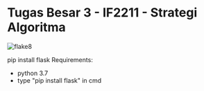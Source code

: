 # Tugas Besar 3 - IF2211 - Strategi Algoritma

![flake8](https://github.com/Lock1/Stima3-IF2211/actions/workflows/pylinter.yml/badge.svg)

pip install flask
Requirements:
 - python 3.7
 - type "pip install flask" in cmd
